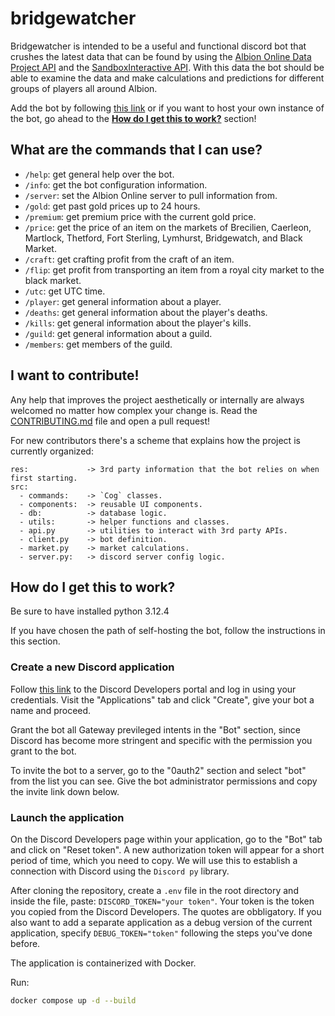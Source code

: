 # bridgewatcher

Bridgewatcher is intended to be a useful and functional discord bot that crushes the latest data that can be found by using the [Albion Online Data Project API](https://www.albion-online-data.com/) and the [SandboxInteractive API](https://www.tools4albion.com/api_info.php). With this data the bot should be able to examine the data and make calculations and predictions for different groups of players all around Albion.

Add the bot by following [this link](https://discord.com/oauth2/authorize?client_id=1241428288195526796&permissions=8&scope=bot) or if you want to host your own instance of the bot, go ahead to the **[How do I get this to work?](https://github.com/detectivekaktus/bridgewatcher?tab=readme-ov-file#how-do-i-get-this-to-work)** section!

## What are the commands that I can use?
- `/help`: get general help over the bot.
- `/info`: get the bot configuration information.
- `/server`: set the Albion Online server to pull information from.
- `/gold`: get past gold prices up to 24 hours.
- `/premium`: get premium price with the current gold price.
- `/price`: get the price of an item on the markets of Brecilien, Caerleon, Martlock, Thetford, Fort Sterling, Lymhurst, Bridgewatch, and Black Market.
- `/craft`: get crafting profit from the craft of an item.
- `/flip`: get profit from transporting an item from a royal city market to the black market.
- `/utc`: get UTC time.
- `/player`: get general information about a player.
- `/deaths`: get general information about the player's deaths.
- `/kills`: get general information about the player's kills.
- `/guild`: get general information about a guild.
- `/members`: get members of the guild.

## I want to contribute!
Any help that improves the project aesthetically or internally are always welcomed no matter how complex your change is. Read the [CONTRIBUTING.md](https://github.com/detectivekaktus/bridgewatcher/blob/master/CONTRIBUTING.md) file and open a pull request!

For new contributors there's a scheme that explains how the project is currently organized:
```
res:             -> 3rd party information that the bot relies on when first starting.
src:
  - commands:    -> `Cog` classes.
  - components:  -> reusable UI components.
  - db:          -> database logic.
  - utils:       -> helper functions and classes.
  - api.py       -> utilities to interact with 3rd party APIs.
  - client.py    -> bot definition.
  - market.py    -> market calculations.
  - server.py:   -> discord server config logic.
```

## How do I get this to work?
Be sure to have installed python 3.12.4

If you have chosen the path of self-hosting the bot, follow the instructions in this section.

### Create a new Discord application
Follow [this link](https://discord.com/developers/applications) to the Discord Developers portal and log in using your credentials. Visit the "Applications" tab and click "Create", give your bot a name and proceed.

Grant the bot all Gateway previleged intents in the "Bot" section, since Discord has become more stringent and specific with the permission you grant to the bot.

To invite the bot to a server, go to the "0auth2" section and select "bot" from the list you can see. Give the bot administrator permissions and copy the invite link down below.

### Launch the application
On the Discord Developers page within your application, go to the "Bot" tab and click on "Reset token". A new authorization token will appear for a short period of time, which you need to copy. We will use this to establish a connection with Discord using the `Discord py` library.

After cloning the repository, create a `.env` file in the root directory and inside the file, paste: `DISCORD_TOKEN="your token"`. Your token is the token you copied from the Discord Developers. The quotes are obbligatory. If you also want to add a separate application as a debug version of the current application, specify `DEBUG_TOKEN="token"` following the steps you've done before.

The application is containerized with Docker.

Run:
```sh
docker compose up -d --build
```
